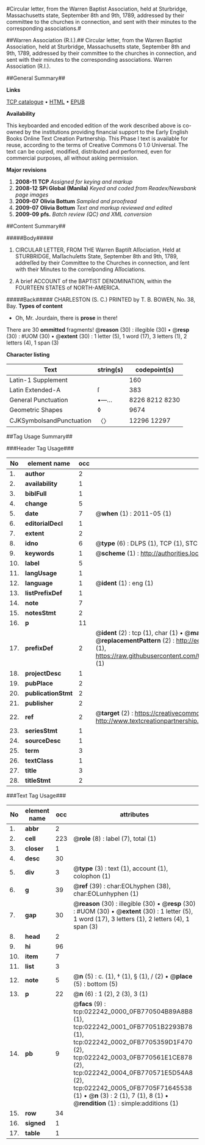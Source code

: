 #Circular letter, from the Warren Baptist Association, held at Sturbridge, Massachusetts state, September 8th and 9th, 1789, addressed by their committee to the churches in connection, and sent with their minutes to the corresponding associations.#

##Warren Association (R.I.).##
Circular letter, from the Warren Baptist Association, held at Sturbridge, Massachusetts state, September 8th and 9th, 1789, addressed by their committee to the churches in connection, and sent with their minutes to the corresponding associations.
Warren Association (R.I.).

##General Summary##

**Links**

[TCP catalogue](http://www.ota.ox.ac.uk/tcp/)  • 
[HTML](http://tei.it.ox.ac.uk/tcp/Texts-HTML/free/N17/N17226.html)  • 
[EPUB](http://tei.it.ox.ac.uk/tcp/Texts-EPUB/free/N17/N17226.epub)

**Availability**

This keyboarded and encoded edition of the
	       work described above is co-owned by the institutions
	       providing financial support to the Early English Books
	       Online Text Creation Partnership. This Phase I text is
	       available for reuse, according to the terms of Creative
	       Commons 0 1.0 Universal. The text can be copied,
	       modified, distributed and performed, even for
	       commercial purposes, all without asking permission.

**Major revisions**

1. __2008-11__ __TCP__ *Assigned for keying and markup*
1. __2008-12__ __SPi Global (Manila)__ *Keyed and coded from Readex/Newsbank page images*
1. __2009-07__ __Olivia Bottum__ *Sampled and proofread*
1. __2009-07__ __Olivia Bottum__ *Text and markup reviewed and edited*
1. __2009-09__ __pfs.__ *Batch review (QC) and XML conversion*

##Content Summary##

#####Body#####

1. CIRCULAR LETTER, FROM THE Warren Baptiſt Aſſociation, Held at STURBRIDGE, Maſſachuſetts State, September 8th and 9th, 1789, addreſſed by their Committee to the Churches in connection, and ſent with their Minutes to the correſponding Aſſociations.

1. A brief ACCOUNT of the BAPTIST DENOMINATION, within the FOURTEEN STATES of NORTH-AMERICA.

#####Back#####
CHARLESTON (S. C.) PRINTED by T. B. BOWEN, No. 38, Bay.
**Types of content**

  * Oh, Mr. Jourdain, there is **prose** in there!

There are 30 **ommitted** fragments! 
 @__reason__ (30) : illegible (30)  •  @__resp__ (30) : #UOM (30)  •  @__extent__ (30) : 1 letter (5), 1 word (17), 3 letters (1), 2 letters (4), 1 span (3)

**Character listing**


|Text|string(s)|codepoint(s)|
|---|---|---|
|Latin-1 Supplement| |160|
|Latin Extended-A|ſ|383|
|General Punctuation|•—…|8226 8212 8230|
|Geometric Shapes|◊|9674|
|CJKSymbolsandPunctuation|〈〉|12296 12297|

##Tag Usage Summary##

###Header Tag Usage###

|No|element name|occ|attributes|
|---|---|---|---|
|1.|__author__|2||
|2.|__availability__|1||
|3.|__biblFull__|1||
|4.|__change__|5||
|5.|__date__|7| @__when__ (1) : 2011-05 (1)|
|6.|__editorialDecl__|1||
|7.|__extent__|2||
|8.|__idno__|6| @__type__ (6) : DLPS (1), TCP (1), STC (1), NOTIS (1), IMAGE-SET (1), EVANS-CITATION (1)|
|9.|__keywords__|1| @__scheme__ (1) : http://authorities.loc.gov/ (1)|
|10.|__label__|5||
|11.|__langUsage__|1||
|12.|__language__|1| @__ident__ (1) : eng (1)|
|13.|__listPrefixDef__|1||
|14.|__note__|7||
|15.|__notesStmt__|2||
|16.|__p__|11||
|17.|__prefixDef__|2| @__ident__ (2) : tcp (1), char (1)  •  @__matchPattern__ (2) : ([0-9\-]+):([0-9IVX]+) (1), (.+) (1)  •  @__replacementPattern__ (2) : http://eebo.chadwyck.com/downloadtiff?vid=$1&page=$2 (1), https://raw.githubusercontent.com/textcreationpartnership/Texts/master/tcpchars.xml#$1 (1)|
|18.|__projectDesc__|1||
|19.|__pubPlace__|2||
|20.|__publicationStmt__|2||
|21.|__publisher__|2||
|22.|__ref__|2| @__target__ (2) : https://creativecommons.org/publicdomain/zero/1.0/ (1), http://www.textcreationpartnership.org/docs/. (1)|
|23.|__seriesStmt__|1||
|24.|__sourceDesc__|1||
|25.|__term__|3||
|26.|__textClass__|1||
|27.|__title__|3||
|28.|__titleStmt__|2||


###Text Tag Usage###

|No|element name|occ|attributes|
|---|---|---|---|
|1.|__abbr__|2||
|2.|__cell__|223| @__role__ (8) : label (7), total (1)|
|3.|__closer__|1||
|4.|__desc__|30||
|5.|__div__|3| @__type__ (3) : text (1), account (1), colophon (1)|
|6.|__g__|39| @__ref__ (39) : char:EOLhyphen (38), char:EOLunhyphen (1)|
|7.|__gap__|30| @__reason__ (30) : illegible (30)  •  @__resp__ (30) : #UOM (30)  •  @__extent__ (30) : 1 letter (5), 1 word (17), 3 letters (1), 2 letters (4), 1 span (3)|
|8.|__head__|2||
|9.|__hi__|96||
|10.|__item__|7||
|11.|__list__|3||
|12.|__note__|5| @__n__ (5) : c. (1), † (1), § (1), / (2)  •  @__place__ (5) : bottom (5)|
|13.|__p__|22| @__n__ (6) : 1 (2), 2 (3), 3 (1)|
|14.|__pb__|9| @__facs__ (9) : tcp:022242_0000_0FB770504B89A8B8 (1), tcp:022242_0001_0FB77051B2293B78 (1), tcp:022242_0002_0FB7705359D1F470 (2), tcp:022242_0003_0FB770561E1CE878 (2), tcp:022242_0004_0FB770571E5D54A8 (2), tcp:022242_0005_0FB7705F71645538 (1)  •  @__n__ (3) : 2 (1), 7 (1), 8 (1)  •  @__rendition__ (1) : simple:additions (1)|
|15.|__row__|34||
|16.|__signed__|1||
|17.|__table__|1||

